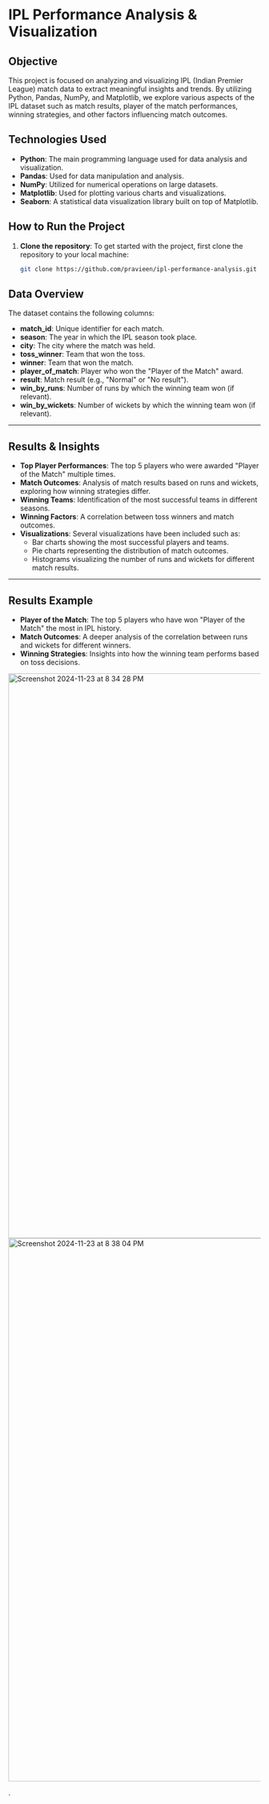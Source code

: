 # IPL Performance Analysis & Visualization

## Objective
This project is focused on analyzing and visualizing IPL (Indian Premier League) match data to extract meaningful insights and trends. By utilizing Python, Pandas, NumPy, and Matplotlib, we explore various aspects of the IPL dataset such as match results, player of the match performances, winning strategies, and other factors influencing match outcomes.

## Technologies Used
- **Python**: The main programming language used for data analysis and visualization.
- **Pandas**: Used for data manipulation and analysis.
- **NumPy**: Utilized for numerical operations on large datasets.
- **Matplotlib**: Used for plotting various charts and visualizations.
- **Seaborn**: A statistical data visualization library built on top of Matplotlib.

## How to Run the Project
1. **Clone the repository**:
   To get started with the project, first clone the repository to your local machine:
   ```bash
   git clone https://github.com/pravieen/ipl-performance-analysis.git

## Data Overview

The dataset contains the following columns:

- **match_id**: Unique identifier for each match.
- **season**: The year in which the IPL season took place.
- **city**: The city where the match was held.
- **toss_winner**: Team that won the toss.
- **winner**: Team that won the match.
- **player_of_match**: Player who won the "Player of the Match" award.
- **result**: Match result (e.g., "Normal" or "No result").
- **win_by_runs**: Number of runs by which the winning team won (if relevant).
- **win_by_wickets**: Number of wickets by which the winning team won (if relevant).

---

## Results & Insights

- **Top Player Performances**: The top 5 players who were awarded "Player of the Match" multiple times.
- **Match Outcomes**: Analysis of match results based on runs and wickets, exploring how winning strategies differ.
- **Winning Teams**: Identification of the most successful teams in different seasons.
- **Winning Factors**: A correlation between toss winners and match outcomes.
- **Visualizations**: Several visualizations have been included such as:
    - Bar charts showing the most successful players and teams.
    - Pie charts representing the distribution of match outcomes.
    - Histograms visualizing the number of runs and wickets for different match results.

---

## Results Example

- **Player of the Match**: The top 5 players who have won "Player of the Match" the most in IPL history.
- **Match Outcomes**: A deeper analysis of the correlation between runs and wickets for different winners.
- **Winning Strategies**: Insights into how the winning team performs based on toss decisions.

<img width="1129" alt="Screenshot 2024-11-23 at 8 34 28 PM" src="https://github.com/user-attachments/assets/a5708035-0c75-47ec-98d0-6f075854fb85">
<img width="1086" alt="Screenshot 2024-11-23 at 8 38 04 PM" src="https://github.com/user-attachments/assets/c7670936-2790-4aad-a206-77b78bb8ea31">



.
